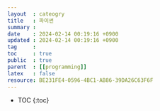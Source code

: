 ```yaml
---
layout  : cateogry 
title   : 파이썬 
summary : 
date    : 2024-02-14 00:19:16 +0900
updated : 2024-02-14 00:19:16 +0900
tag     : 
toc     : true
public  : true
parent  : [[programming]]
latex   : false
resource: BE231FE4-0596-4BC1-AB86-39DA26C63F6F
---
```

* TOC
{:toc}

# 
